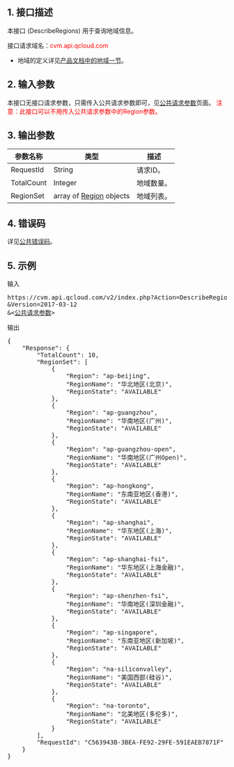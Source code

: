 ## 1. 接口描述


本接口 (DescribeRegions) 用于查询地域信息。

接口请求域名：<font style="color:red">cvm.api.qcloud.com</font>

* 地域的定义详见[产品文档中的地域一节](https://www.qcloud.com/doc/product/213/497#2.-.E5.8F.AF.E7.94.A8.E5.8C.BA)。

## 2. 输入参数

本接口无接口请求参数，只需传入公共请求参数即可，见[公共请求参数](/document/api/213/6976)页面。
<font style="color:red">注意：此接口可以不用传入公共请求参数中的Region参数。</font>


## 3. 输出参数

| 参数名称 | 类型 | 描述 |
|---------|---------|---------|
| RequestId| String| 请求ID。|
| TotalCount| Integer| 地域数量。|
| RegionSet| array of [Region]() objects| 地域列表。|


## 4. 错误码

详见[公共错误码](https://www.qcloud.com/document/api/213/10146)。


## 5. 示例

输入

<pre>
https://cvm.api.qcloud.com/v2/index.php?Action=DescribeRegions
&Version=2017-03-12
&<<a href="https://www.qcloud.com/doc/api/229/6976">公共请求参数</a>>
</pre>

输出

<pre>
{
    "Response": {
        "TotalCount": 10,
        "RegionSet": [
            {
                "Region": "ap-beijing",
                "RegionName": "华北地区(北京)",
                "RegionState": "AVAILABLE"
            },
            {
                "Region": "ap-guangzhou",
                "RegionName": "华南地区(广州)",
                "RegionState": "AVAILABLE"
            },
            {
                "Region": "ap-guangzhou-open",
                "RegionName": "华南地区(广州Open)",
                "RegionState": "AVAILABLE"
            },
            {
                "Region": "ap-hongkong",
                "RegionName": "东南亚地区(香港)",
                "RegionState": "AVAILABLE"
            },
            {
                "Region": "ap-shanghai",
                "RegionName": "华东地区(上海)",
                "RegionState": "AVAILABLE"
            },
            {
                "Region": "ap-shanghai-fsi",
                "RegionName": "华东地区(上海金融)",
                "RegionState": "AVAILABLE"
            },
            {
                "Region": "ap-shenzhen-fsi",
                "RegionName": "华南地区(深圳金融)",
                "RegionState": "AVAILABLE"
            },
            {
                "Region": "ap-singapore",
                "RegionName": "东南亚地区(新加坡)",
                "RegionState": "AVAILABLE"
            },
            {
                "Region": "na-siliconvalley",
                "RegionName": "美国西部(硅谷)",
                "RegionState": "AVAILABLE"
            },
            {
                "Region": "na-toronto",
                "RegionName": "北美地区(多伦多)",
                "RegionState": "AVAILABLE"
            }
        ],
        "RequestId": "C563943B-3BEA-FE92-29FE-591EAEB7871F"
    }
}
</pre>
